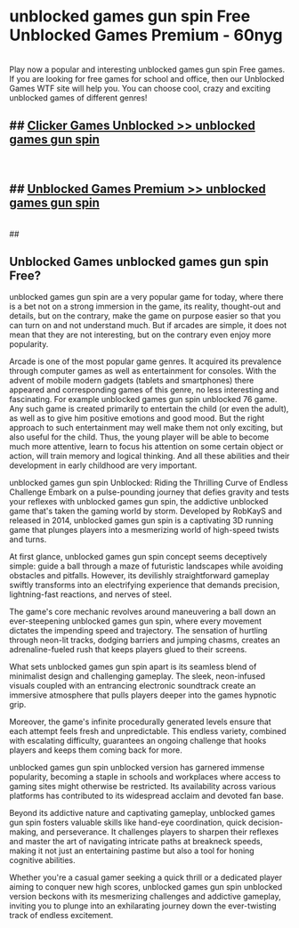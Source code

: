 # unblocked games gun spin Free Unblocked Games Premium - 60nyg <br>
<br>
Play now a popular and interesting unblocked games gun spin Free games. If you are looking for free games for school and office, then our Unblocked Games WTF site will help you. You can choose cool, crazy and exciting unblocked games of different genres!


## ##  [Clicker Games Unblocked >> unblocked games gun spin](http://freeplayer.one?title=unblocked_games_gun_spin&ref=M1)
  <br>

##  ## [Unblocked Games Premium >> unblocked games gun spin](http://freeplayer.one?title=unblocked_games_gun_spin&ref=M1)
  <br>
  ##



## Unblocked Games unblocked games gun spin Free?

unblocked games gun spin are a very popular game for today, where there is a bet not on a strong immersion in the game, its reality, thought-out and details, but on the contrary, make the game on purpose easier so that you can turn on and not understand much. But if arcades are simple, it does not mean that they are not interesting, but on the contrary even enjoy more popularity.

Arcade is one of the most popular game genres. It acquired its prevalence through computer games as well as entertainment for consoles. With the advent of mobile modern gadgets (tablets and smartphones) there appeared and corresponding games of this genre, no less interesting and fascinating. For example unblocked games gun spin unblocked 76 game. Any such game is created primarily to entertain the child (or even the adult), as well as to give him positive emotions and good mood. But the right approach to such entertainment may well make them not only exciting, but also useful for the child. Thus, the young player will be able to become much more attentive, learn to focus his attention on some certain object or action, will train memory and logical thinking. And all these abilities and their development in early childhood are very important.

unblocked games gun spin Unblocked: Riding the Thrilling Curve of Endless Challenge
Embark on a pulse-pounding journey that defies gravity and tests your reflexes with unblocked games gun spin, the addictive unblocked game that's taken the gaming world by storm. Developed by RobKayS and released in 2014, unblocked games gun spin is a captivating 3D running game that plunges players into a mesmerizing world of high-speed twists and turns.

At first glance, unblocked games gun spin concept seems deceptively simple: guide a ball through a maze of futuristic landscapes while avoiding obstacles and pitfalls. However, its devilishly straightforward gameplay swiftly transforms into an electrifying experience that demands precision, lightning-fast reactions, and nerves of steel.

The game's core mechanic revolves around maneuvering a ball down an ever-steepening unblocked games gun spin, where every movement dictates the impending speed and trajectory. The sensation of hurtling through neon-lit tracks, dodging barriers and jumping chasms, creates an adrenaline-fueled rush that keeps players glued to their screens.

What sets unblocked games gun spin apart is its seamless blend of minimalist design and challenging gameplay. The sleek, neon-infused visuals coupled with an entrancing electronic soundtrack create an immersive atmosphere that pulls players deeper into the games hypnotic grip.

Moreover, the game's infinite procedurally generated levels ensure that each attempt feels fresh and unpredictable. This endless variety, combined with escalating difficulty, guarantees an ongoing challenge that hooks players and keeps them coming back for more.

unblocked games gun spin unblocked version has garnered immense popularity, becoming a staple in schools and workplaces where access to gaming sites might otherwise be restricted. Its availability across various platforms has contributed to its widespread acclaim and devoted fan base.

Beyond its addictive nature and captivating gameplay, unblocked games gun spin fosters valuable skills like hand-eye coordination, quick decision-making, and perseverance. It challenges players to sharpen their reflexes and master the art of navigating intricate paths at breakneck speeds, making it not just an entertaining pastime but also a tool for honing cognitive abilities.

Whether you're a casual gamer seeking a quick thrill or a dedicated player aiming to conquer new high scores, unblocked games gun spin unblocked version beckons with its mesmerizing challenges and addictive gameplay, inviting you to plunge into an exhilarating journey down the ever-twisting track of endless excitement.